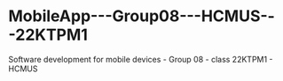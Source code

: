 # MobileApp---Group08---HCMUS---22KTPM1
Software development for mobile devices - Group 08 - class 22KTPM1 - HCMUS
